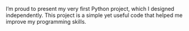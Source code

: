 I’m proud to present my very first Python project, which I designed independently. This project is a simple yet useful code that helped me improve my programming skills.
